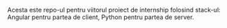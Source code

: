 Acesta este repo-ul pentru viitorul proiect de internship folosind stack-ul: Angular pentru partea de client, Python pentru partea de server.
